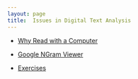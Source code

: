 ```yaml
---
layout: page
title:  Issues in Digital Text Analysis
---
```

* [Why Read with a Computer](/book//issues/why-read-with-a-computer)

* [Google NGram Viewer](/book//issues/google-ngram)

* [Exercises](/book//issues/exercises)